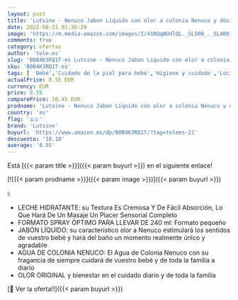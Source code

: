 ```yaml
---
layout: post
title: 'Lutsine - Nenuco Jabon Líquido con olor a colonia Nenuco y dosificador  650 ml + Nenuco Leche Hidratante Para Bebé  400ml + Nenuco Agua de Colonia  A partir de 3 meses  Formato Spray 240 ml'
date: 2022-08-21 01:36:29
image: 'https://m.media-amazon.com/images/I/41NQqNUdlQL._SL500_._SL400_.jpg'
comments: true
category: ofertas
author: 'tole.es'
slug: 'B0B4K3RQ1T-es Lutsine - Nenuco Jabon Líquido con olor a colonia Nenuco y...'
sku: 'B0B4K3RQ1T-es'
tags: [ 'Bebé','Cuidado de la piel para bebé','Higiene y cuidado','Lociones para la piel de bebé','bebé','lutsine','nenuco','🇪🇸', ]
actualPrice: 8.55 EUR
currency: EUR
price: 8.55
comparePrice: 10.45 EUR
prodname: 'Lutsine - Nenuco Jabon Líquido con olor a colonia Nenuco y dosificador  650 ml + Nenuco Leche Hidratante Para Bebé  400ml + Nenuco Agua de Colonia  A partir de 3 meses  Formato Spray 240 ml'
country: 'es'
flag: '🇪🇸'
brand: 'Lutsine'
buyurl: 'https://www.amazon.es/dp/B0B4K3RQ1T/?tag=tolees-21'
descuento: '18.18'
average: '8.55'
---
```


Está [{{< param title >}}]({{< param buyurl >}}) en el siguiente enlace!

[![{{< param prodname >}}]({{< param image >}})]({{< param buyurl >}})

ℹ️:

- LECHE HIDRATANTE: su Textura Es Cremosa Y De Fácil Absorción, Lo Que Hará De Un Masaje Un Placer Sensorial Completo
- FORMATO SPRAY ÓPTIMO PARA LLEVAR DE 240 ml: Formato pequeño
- JABÓN LÍQUIDO: su característico olor a Nenuco estimulará los sentidos de vuestro bebé y hará del baño un momento realmente único y agradable
- AGUA DE COLONIA NENUCO: El Agua de Colonia Nenuco con su fragancia de siempre cuidará de vuestro bebé y de toda la familia a diario
- OLOR ORIGINAL y bienestar en el cuidado diario y de toda la familia

[🛒 Ver la oferta!!]({{< param buyurl >}})
